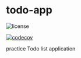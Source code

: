 # todo-app

![license](https://img.shields.io/github/license/blackhorseya/todo-app)

[![codecov](https://codecov.io/gh/blackhorseya/todo-app/branch/main/graph/badge.svg?token=SV4V6G6QZJ)](https://codecov.io/gh/blackhorseya/todo-app)

practice Todo list application
